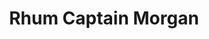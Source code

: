 ---
title: "Rhum Captain Morgan"
description: ""
price: "6.00"
image: "rhum_captain_morgan.webp"
---